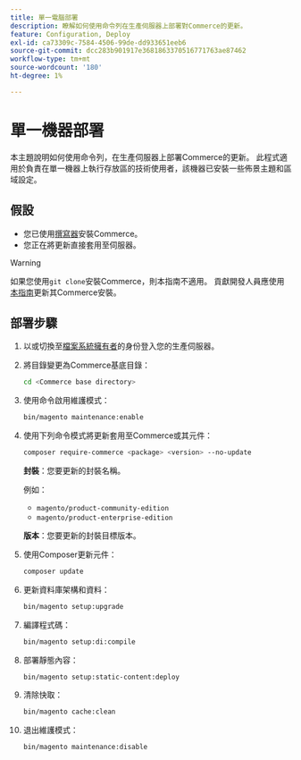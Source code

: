 ```yaml
---
title: 單一電腦部署
description: 瞭解如何使用命令列在生產伺服器上部署對Commerce的更新。
feature: Configuration, Deploy
exl-id: ca73309c-7584-4506-99de-dd933651eeb6
source-git-commit: dcc283b901917e3681863370516771763ae87462
workflow-type: tm+mt
source-wordcount: '180'
ht-degree: 1%

---
```


# 單一機器部署

本主題說明如何使用命令列，在生產伺服器上部署Commerce的更新。 此程式適用於負責在單一機器上執行存放區的技術使用者，該機器已安裝一些佈景主題和區域設定。

## 假設

- 您已使用[撰寫器](../../installation/composer.md)安裝Commerce。
- 您正在將更新直接套用至伺服器。

>[!WARNING]
>
>如果您使用`git clone`安裝Commerce，則本指南不適用。
>貢獻開發人員應使用[本指南][install]更新其Commerce安裝。

## 部署步驟

1. 以或切換至[檔案系統擁有者](../../installation/prerequisites/file-system/overview.md)的身份登入您的生產伺服器。

1. 將目錄變更為Commerce基底目錄：

   ```bash
   cd <Commerce base directory>
   ```

1. 使用命令啟用維護模式：

   ```bash
   bin/magento maintenance:enable
   ```

1. 使用下列命令模式將更新套用至Commerce或其元件：

   ```bash
   composer require-commerce <package> <version> --no-update
   ```

   **封裝**：您要更新的封裝名稱。

   例如：

   - `magento/product-community-edition`
   - `magento/product-enterprise-edition`

   **版本**：您要更新的封裝目標版本。

1. 使用Composer更新元件：

   ```bash
   composer update
   ```

1. 更新資料庫架構和資料：

   ```bash
   bin/magento setup:upgrade
   ```

1. 編譯程式碼：

   ```bash
   bin/magento setup:di:compile
   ```

1. 部署靜態內容：

   ```bash
   bin/magento setup:static-content:deploy
   ```

1. 清除快取：

   ```bash
   bin/magento cache:clean
   ```

1. 退出維護模式：

   ```bash
   bin/magento maintenance:disable
   ```

<!-- link definitions -->

[install]: https://developer.adobe.com/commerce/contributor/guides/install/update-dependencies/
